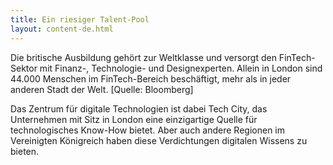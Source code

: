 ```yaml
---
title: Ein riesiger Talent-Pool
layout: content-de.html
---
```


Die britische Ausbildung gehört zur Weltklasse und versorgt den FinTech-Sektor mit Finanz-, Technologie- und Designexperten. Allein in London sind 44.000 Menschen im FinTech-Bereich beschäftigt, mehr als in jeder anderen Stadt der Welt. [Quelle: Bloomberg]

Das Zentrum für digitale Technologien ist dabei Tech City, das Unternehmen mit Sitz in London eine einzigartige Quelle für technologisches Know-How bietet. Aber auch andere Regionen im Vereinigten Königreich haben diese Verdichtungen digitalen Wissens zu bieten.